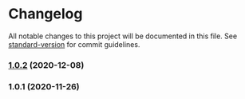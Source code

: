 # Changelog

All notable changes to this project will be documented in this file. See [standard-version](https://github.com/conventional-changelog/standard-version) for commit guidelines.

### [1.0.2](https://github.com/patrimart/blazemap/compare/v1.0.1...v1.0.2) (2020-12-08)

### 1.0.1 (2020-11-26)
